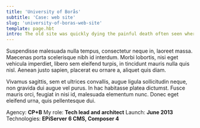 ```yaml
---
title: 'University of Borås'
subtitle: 'Case: web site'
slug: 'university-of-boras-web-site'
template: page.hbt
intro: The old site was quickly dying the painful death often seen where sites suffer from a chronic case of IBM WebSphere. The end was near.
---
```

Suspendisse malesuada nulla tempus, consectetur neque in, laoreet massa. Maecenas porta scelerisque nibh id interdum. Morbi lobortis, nisi eget vehicula imperdiet, libero sem eleifend turpis, in tincidunt mauris nulla quis nisl. Aenean justo sapien, placerat eu ornare a, aliquet quis diam.

Vivamus sagittis, sem et ultrices convallis, augue ligula sollicitudin neque, non gravida dui augue vel purus. In hac habitasse platea dictumst. Fusce mauris orci, feugiat in nisi id, malesuada elementum nunc. Donec eget eleifend urna, quis pellentesque dui.

Agency: **CP+B**
My role: **Tech lead and architect**
Launch: **June 2013**
Technologies: **EPiServer 6 CMS, Composer 4**
